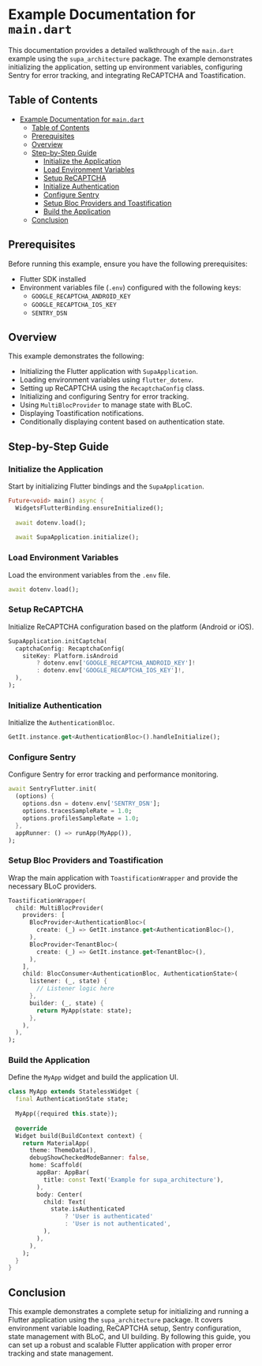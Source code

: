 # Example Documentation for `main.dart`

This documentation provides a detailed walkthrough of the `main.dart` example using the `supa_architecture` package. The example demonstrates initializing the application, setting up environment variables, configuring Sentry for error tracking, and integrating ReCAPTCHA and Toastification.

## Table of Contents

- [Example Documentation for `main.dart`](#example-documentation-for-maindart)
  - [Table of Contents](#table-of-contents)
  - [Prerequisites](#prerequisites)
  - [Overview](#overview)
  - [Step-by-Step Guide](#step-by-step-guide)
    - [Initialize the Application](#initialize-the-application)
    - [Load Environment Variables](#load-environment-variables)
    - [Setup ReCAPTCHA](#setup-recaptcha)
    - [Initialize Authentication](#initialize-authentication)
    - [Configure Sentry](#configure-sentry)
    - [Setup Bloc Providers and Toastification](#setup-bloc-providers-and-toastification)
    - [Build the Application](#build-the-application)
  - [Conclusion](#conclusion)

## Prerequisites

Before running this example, ensure you have the following prerequisites:

- Flutter SDK installed
- Environment variables file (`.env`) configured with the following keys:
  - `GOOGLE_RECAPTCHA_ANDROID_KEY`
  - `GOOGLE_RECAPTCHA_IOS_KEY`
  - `SENTRY_DSN`

## Overview

This example demonstrates the following:

- Initializing the Flutter application with `SupaApplication`.
- Loading environment variables using `flutter_dotenv`.
- Setting up ReCAPTCHA using the `RecaptchaConfig` class.
- Initializing and configuring Sentry for error tracking.
- Using `MultiBlocProvider` to manage state with BLoC.
- Displaying Toastification notifications.
- Conditionally displaying content based on authentication state.

## Step-by-Step Guide

### Initialize the Application

Start by initializing Flutter bindings and the `SupaApplication`.

```dart
Future<void> main() async {
  WidgetsFlutterBinding.ensureInitialized();
  
  await dotenv.load();
  
  await SupaApplication.initialize();
```

### Load Environment Variables

Load the environment variables from the `.env` file.

```dart
await dotenv.load();
```

### Setup ReCAPTCHA

Initialize ReCAPTCHA configuration based on the platform (Android or iOS).

```dart
SupaApplication.initCaptcha(
  captchaConfig: RecaptchaConfig(
    siteKey: Platform.isAndroid
        ? dotenv.env['GOOGLE_RECAPTCHA_ANDROID_KEY']!
        : dotenv.env['GOOGLE_RECAPTCHA_IOS_KEY']!,
  ),
);
```

### Initialize Authentication

Initialize the `AuthenticationBloc`.

```dart
GetIt.instance.get<AuthenticationBloc>().handleInitialize();
```

### Configure Sentry

Configure Sentry for error tracking and performance monitoring.

```dart
await SentryFlutter.init(
  (options) {
    options.dsn = dotenv.env['SENTRY_DSN'];
    options.tracesSampleRate = 1.0;
    options.profilesSampleRate = 1.0;
  },
  appRunner: () => runApp(MyApp()),
);
```

### Setup Bloc Providers and Toastification

Wrap the main application with `ToastificationWrapper` and provide the necessary BLoC providers.

```dart
ToastificationWrapper(
  child: MultiBlocProvider(
    providers: [
      BlocProvider<AuthenticationBloc>(
        create: (_) => GetIt.instance.get<AuthenticationBloc>(),
      ),
      BlocProvider<TenantBloc>(
        create: (_) => GetIt.instance.get<TenantBloc>(),
      ),
    ],
    child: BlocConsumer<AuthenticationBloc, AuthenticationState>(
      listener: (_, state) {
        // Listener logic here
      },
      builder: (_, state) {
        return MyApp(state: state);
      },
    ),
  ),
);
```

### Build the Application

Define the `MyApp` widget and build the application UI.

```dart
class MyApp extends StatelessWidget {
  final AuthenticationState state;
  
  MyApp({required this.state});
  
  @override
  Widget build(BuildContext context) {
    return MaterialApp(
      theme: ThemeData(),
      debugShowCheckedModeBanner: false,
      home: Scaffold(
        appBar: AppBar(
          title: const Text('Example for supa_architecture'),
        ),
        body: Center(
          child: Text(
            state.isAuthenticated
                ? 'User is authenticated'
                : 'User is not authenticated',
          ),
        ),
      ),
    );
  }
}
```

## Conclusion

This example demonstrates a complete setup for initializing and running a Flutter application using the `supa_architecture` package. It covers environment variable loading, ReCAPTCHA setup, Sentry configuration, state management with BLoC, and UI building. By following this guide, you can set up a robust and scalable Flutter application with proper error tracking and state management.
